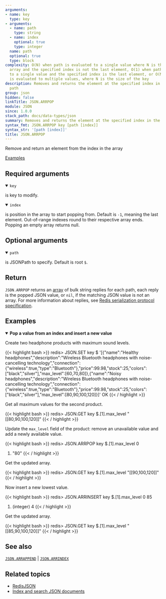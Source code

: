 ```yaml
---
arguments:
- name: key
  type: key
- arguments:
  - name: path
    type: string
  - name: index
    optional: true
    type: integer
  name: path
  optional: true
  type: block
complexity: O(N) when path is evaluated to a single value where N is the size of the
  array and the specified index is not the last element, O(1) when path is evaluated
  to a single value and the specified index is the last element, or O(N) when path
  is evaluated to multiple values, where N is the size of the key
description: Removes and returns the element at the specified index in the array at
  path
group: json
hidden: false
linkTitle: JSON.ARRPOP
module: JSON
since: 1.0.0
stack_path: docs/data-types/json
summary: Removes and returns the element at the specified index in the array at path
syntax_fmt: JSON.ARRPOP key [path [index]]
syntax_str: '[path [index]]'
title: JSON.ARRPOP
---
```

Remove and return an element from the index in the array

[Examples](#examples)

## Required arguments

<details open><summary><code>key</code></summary> 

is key to modify.
</details>

<details open><summary><code>index</code></summary> 

is position in the array to start popping from. Default is `-1`, meaning the last element. Out-of-range indexes round to their respective array ends. Popping an empty array returns null.
</details>

## Optional arguments

<details open><summary><code>path</code></summary> 

is JSONPath to specify. Default is root `$`.
</details>

## Return

`JSON.ARRPOP` returns an [array](/docs/reference/protocol-spec/#resp-arrays) of bulk string replies for each path, each reply is the popped JSON value, or `nil`, if the matching JSON value is not an array.
For more information about replies, see [Redis serialization protocol specification](/docs/reference/protocol-spec). 

## Examples

<details open>
<summary><b>Pop a value from an index and insert a new value</b></summary>

Create two headphone products with maximum sound levels.

{{< highlight bash >}}
redis> JSON.SET key $ '[{"name":"Healthy headphones","description":"Wireless Bluetooth headphones with noise-cancelling technology","connection":{"wireless":true,"type":"Bluetooth"},"price":99.98,"stock":25,"colors":["black","silver"],"max_level":[60,70,80]},{"name":"Noisy headphones","description":"Wireless Bluetooth headphones with noise-cancelling technology","connection":{"wireless":true,"type":"Bluetooth"},"price":99.98,"stock":25,"colors":["black","silver"],"max_level":[80,90,100,120]}]'
OK
{{< / highlight >}}

Get all maximum values for the second product.

{{< highlight bash >}}
redis> JSON.GET key $.[1].max_level
"[[80,90,100,120]]"
{{< / highlight >}}

Update the `max_level` field of the product: remove an unavailable value and add a newly available value.

{{< highlight bash >}}
redis> JSON.ARRPOP key $.[1].max_level 0
1) "80"
{{< / highlight >}}

Get the updated array.

{{< highlight bash >}}
redis> JSON.GET key $.[1].max_level
"[[90,100,120]]"
{{< / highlight >}}

Now insert a new lowest value.

{{< highlight bash >}}
redis> JSON.ARRINSERT key $.[1].max_level 0 85
1) (integer) 4
{{< / highlight >}}

Get the updated array.

{{< highlight bash >}}
redis> JSON.GET key $.[1].max_level
"[[85,90,100,120]]"
{{< / highlight >}}
</details>

## See also

[`JSON.ARRAPPEND`](/commands/json.arrappend) | [`JSON.ARRINDEX`](/commands/json.arrindex) 

## Related topics

* [RedisJSON](/docs/stack/json)
* [Index and search JSON documents](/docs/stack/search/indexing_json)
